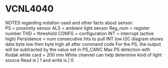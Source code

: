# VCNL4040

NOTES regarding notation used and other facts about sensor: <br>
PS = proximity sensor 
ALS = ambient light sensor
Reg_num = register number 
THD = threshold
CONFG = configuration
INT = interrupt (active high)
Persistence = num consecutive hits to pull INT low
I2C diagram shows data byte low then byte high all after command code
For the PS, the output will be subtracted by the value set in PS_CANC
Max PS detection with Kodak white card = 200 mm
White channel can help determine kind of light source
Read is | 1 and write is | 0
